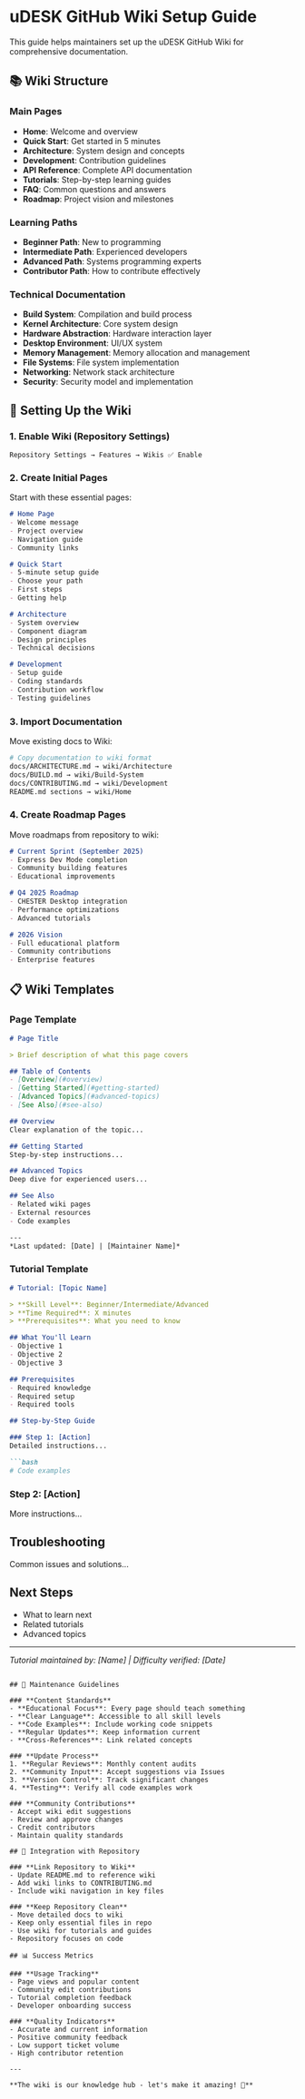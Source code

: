 # uDESK GitHub Wiki Setup Guide

This guide helps maintainers set up the uDESK GitHub Wiki for comprehensive documentation.

## 📚 Wiki Structure

### **Main Pages**
- **Home**: Welcome and overview
- **Quick Start**: Get started in 5 minutes
- **Architecture**: System design and concepts
- **Development**: Contribution guidelines
- **API Reference**: Complete API documentation
- **Tutorials**: Step-by-step learning guides
- **FAQ**: Common questions and answers
- **Roadmap**: Project vision and milestones

### **Learning Paths**
- **Beginner Path**: New to programming
- **Intermediate Path**: Experienced developers
- **Advanced Path**: Systems programming experts
- **Contributor Path**: How to contribute effectively

### **Technical Documentation**
- **Build System**: Compilation and build process
- **Kernel Architecture**: Core system design
- **Hardware Abstraction**: Hardware interaction layer
- **Desktop Environment**: UI/UX system
- **Memory Management**: Memory allocation and management
- **File Systems**: File system implementation
- **Networking**: Network stack architecture
- **Security**: Security model and implementation

## 🚀 Setting Up the Wiki

### 1. **Enable Wiki (Repository Settings)**
```
Repository Settings → Features → Wikis ✅ Enable
```

### 2. **Create Initial Pages**
Start with these essential pages:

```markdown
# Home Page
- Welcome message
- Project overview
- Navigation guide
- Community links

# Quick Start
- 5-minute setup guide
- Choose your path
- First steps
- Getting help

# Architecture
- System overview
- Component diagram
- Design principles
- Technical decisions

# Development
- Setup guide
- Coding standards
- Contribution workflow
- Testing guidelines
```

### 3. **Import Documentation**
Move existing docs to Wiki:

```bash
# Copy documentation to wiki format
docs/ARCHITECTURE.md → wiki/Architecture
docs/BUILD.md → wiki/Build-System
docs/CONTRIBUTING.md → wiki/Development
README.md sections → wiki/Home
```

### 4. **Create Roadmap Pages**
Move roadmaps from repository to wiki:

```markdown
# Current Sprint (September 2025)
- Express Dev Mode completion
- Community building features
- Educational improvements

# Q4 2025 Roadmap
- CHESTER Desktop integration
- Performance optimizations
- Advanced tutorials

# 2026 Vision
- Full educational platform
- Community contributions
- Enterprise features
```

## 📋 Wiki Templates

### **Page Template**
```markdown
# Page Title

> Brief description of what this page covers

## Table of Contents
- [Overview](#overview)
- [Getting Started](#getting-started)
- [Advanced Topics](#advanced-topics)
- [See Also](#see-also)

## Overview
Clear explanation of the topic...

## Getting Started
Step-by-step instructions...

## Advanced Topics
Deep dive for experienced users...

## See Also
- Related wiki pages
- External resources
- Code examples

---
*Last updated: [Date] | [Maintainer Name]*
```

### **Tutorial Template**
```markdown
# Tutorial: [Topic Name]

> **Skill Level**: Beginner/Intermediate/Advanced
> **Time Required**: X minutes
> **Prerequisites**: What you need to know

## What You'll Learn
- Objective 1
- Objective 2
- Objective 3

## Prerequisites
- Required knowledge
- Required setup
- Required tools

## Step-by-Step Guide

### Step 1: [Action]
Detailed instructions...

```bash
# Code examples
```

### Step 2: [Action]
More instructions...

## Troubleshooting
Common issues and solutions...

## Next Steps
- What to learn next
- Related tutorials
- Advanced topics

---
*Tutorial maintained by: [Name] | Difficulty verified: [Date]*
```

## 🎯 Maintenance Guidelines

### **Content Standards**
- **Educational Focus**: Every page should teach something
- **Clear Language**: Accessible to all skill levels
- **Code Examples**: Include working code snippets
- **Regular Updates**: Keep information current
- **Cross-References**: Link related concepts

### **Update Process**
1. **Regular Reviews**: Monthly content audits
2. **Community Input**: Accept suggestions via Issues
3. **Version Control**: Track significant changes
4. **Testing**: Verify all code examples work

### **Community Contributions**
- Accept wiki edit suggestions
- Review and approve changes
- Credit contributors
- Maintain quality standards

## 🔗 Integration with Repository

### **Link Repository to Wiki**
- Update README.md to reference wiki
- Add wiki links to CONTRIBUTING.md
- Include wiki navigation in key files

### **Keep Repository Clean**
- Move detailed docs to wiki
- Keep only essential files in repo
- Use wiki for tutorials and guides
- Repository focuses on code

## 📊 Success Metrics

### **Usage Tracking**
- Page views and popular content
- Community edit contributions
- Tutorial completion feedback
- Developer onboarding success

### **Quality Indicators**
- Accurate and current information
- Positive community feedback
- Low support ticket volume
- High contributor retention

---

**The wiki is our knowledge hub - let's make it amazing! 🚀**
